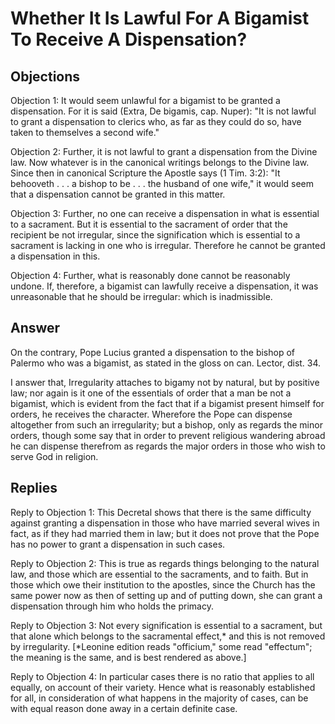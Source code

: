 # Whether It Is Lawful For A Bigamist To Receive A Dispensation?

## Objections

Objection 1: It would seem unlawful for a bigamist to be granted a dispensation. For it is said (Extra, De bigamis, cap. Nuper): "It is not lawful to grant a dispensation to clerics who, as far as they could do so, have taken to themselves a second wife."

Objection 2: Further, it is not lawful to grant a dispensation from the Divine law. Now whatever is in the canonical writings belongs to the Divine law. Since then in canonical Scripture the Apostle says (1 Tim. 3:2): "It behooveth . . . a bishop to be . . . the husband of one wife," it would seem that a dispensation cannot be granted in this matter.

Objection 3: Further, no one can receive a dispensation in what is essential to a sacrament. But it is essential to the sacrament of order that the recipient be not irregular, since the signification which is essential to a sacrament is lacking in one who is irregular. Therefore he cannot be granted a dispensation in this.

Objection 4: Further, what is reasonably done cannot be reasonably undone. If, therefore, a bigamist can lawfully receive a dispensation, it was unreasonable that he should be irregular: which is inadmissible.

## Answer

On the contrary, Pope Lucius granted a dispensation to the bishop of Palermo who was a bigamist, as stated in the gloss on can. Lector, dist. 34.

I answer that, Irregularity attaches to bigamy not by natural, but by positive law; nor again is it one of the essentials of order that a man be not a bigamist, which is evident from the fact that if a bigamist present himself for orders, he receives the character. Wherefore the Pope can dispense altogether from such an irregularity; but a bishop, only as regards the minor orders, though some say that in order to prevent religious wandering abroad he can dispense therefrom as regards the major orders in those who wish to serve God in religion.

## Replies

Reply to Objection 1: This Decretal shows that there is the same difficulty against granting a dispensation in those who have married several wives in fact, as if they had married them in law; but it does not prove that the Pope has no power to grant a dispensation in such cases.

Reply to Objection 2: This is true as regards things belonging to the natural law, and those which are essential to the sacraments, and to faith. But in those which owe their institution to the apostles, since the Church has the same power now as then of setting up and of putting down, she can grant a dispensation through him who holds the primacy.

Reply to Objection 3: Not every signification is essential to a sacrament, but that alone which belongs to the sacramental effect,* and this is not removed by irregularity. [*Leonine edition reads "officium," some read "effectum"; the meaning is the same, and is best rendered as above.]

Reply to Objection 4: In particular cases there is no ratio that applies to all equally, on account of their variety. Hence what is reasonably established for all, in consideration of what happens in the majority of cases, can be with equal reason done away in a certain definite case.